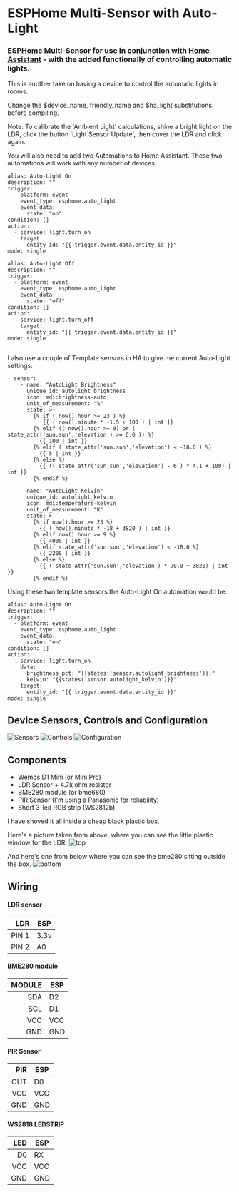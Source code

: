 ESPHome Multi-Sensor with Auto-Light
====================================

### [ESPHome](https://esphome.io/) Multi-Sensor for use in conjunction with [Home Assistant](https://www.home-assistant.io/) - with the added functionally of controlling automatic lights. ###

This is another take on having a device to control the automatic lights in rooms.

Change the $device_name, friendly_name and $ha_light substitutions before compiling.

Note: To calibrate the 'Ambient Light' calculations, shine a bright light on the LDR, click the button 'Light Sensor Update', then cover the LDR and click again.

You will also need to add two Automations to Home Assistant. These two automations will work with any number of devices.

```
alias: Auto-Light On
description: ""
trigger:
  - platform: event
    event_type: esphome.auto_light
    event_data:
      state: "on"
condition: []
action:
  - service: light.turn_on
    target:
      entity_id: "{{ trigger.event.data.entity_id }}"
mode: single

alias: Auto-Light Off
description: ""
trigger:
  - platform: event
    event_type: esphome.auto_light
    event_data:
      state: "off"
condition: []
action:
  - service: light.turn_off
    target:
      entity_id: "{{ trigger.event.data.entity_id }}"
mode: single


```

I also use a couple of Template sensors in HA to give me current Auto-Light settings:

```
- sensor:
    - name: "AutoLight Brightness"
      unique_id: autolight_brightness
      icon: mdi:brightness-auto
      unit_of_measurement: "%"
      state: >-
        {% if ( now().hour >= 23 ) %}
           {{ ( now().minute * -1.5 + 100 ) | int }}
        {% elif (( now().hour >= 9) or ( state_attr('sun.sun','elevation') >= 6.0 )) %}
          {{ 100 | int }}
        {% elif ( state_attr('sun.sun','elevation') < -18.0 ) %}
          {{ 5 | int }}
        {% else %}
          {{ (( state_attr('sun.sun','elevation') - 6 ) * 4.1 + 100) | int }}
        {% endif %}

    - name: "AutoLight Kelvin"
      unique_id: autolight_kelvin
      icon: mdi:temperature-kelvin
      unit_of_measurement: "K"
      state: >-
        {% if now().hour >= 23 %}
          {{ ( now().minute * -18 + 3820 ) | int }}
        {% elif now().hour >= 9 %}
          {{ 4000 | int }}
        {% elif state_attr('sun.sun','elevation') < -18.0 %}
          {{ 2200 | int }}
        {% else %}
          {{ ( state_attr('sun.sun','elevation') * 90.0 + 3820) | int }}
        {% endif %}
```

Using these two template sensors the Auto-Light On automation would be:
```
alias: Auto-Light On
description: ""
trigger:
  - platform: event
    event_type: esphome.auto_light
    event_data:
      state: "on"
condition: []
action:
  - service: light.turn_on
    data: 
      brightness_pct: "{{states('sensor.autolight_brightness')}}"
      kelvin: "{{states('sensor.autolight_kelvin')}}"
    target:
      entity_id: "{{ trigger.event.data.entity_id }}"
mode: single

```

## Device Sensors, Controls and Configuration ##
![Sensors](./assets/images/sensors.png)
![Controls](./assets/images/controls.png)
![Configuration](./assets/images/configuration.png)

Components
-----------

* Wemos D1 Mini (or Mini Pro)
* LDR Sensor + 4.7k ohm resistor
* BME280 module (or bme680)
* PIR Sensor (I'm using a Panasonic for reliability)
* Short 3-led RGB strip (WS2812b)

I have shoved it all inside a cheap black plastic box.

Here's a picture taken from above, where you can see the little plastic window for the LDR.
![top](./assets/images/box-top.jpg)

And here's one from below where you can see the bme280 sitting outside the box.
![bottom](./assets/images/box-bottom.jpg)


Wiring
-------
#### LDR sensor ####
|    LDR |   ESP |
|-------:|-------|
| PIN 1  |  3.3v |
| PIN 2  |   A0  |

#### BME280 module ####
| MODULE |   ESP |
|-------:|-------|
|   SDA  |   D2  |
|   SCL  |   D1  |
|   VCC  |  VCC  |
|   GND  |  GND  |

#### PIR Sensor ####
|  PIR  | ESP |
|------:|-----|
|   OUT |  D0 |
|   VCC | VCC |
|   GND | GND |


#### WS2818 LEDSTRIP ####
|  LED  | ESP |
|------:|-----|
|    D0 |  RX |
|   VCC | VCC |
|   GND | GND |



